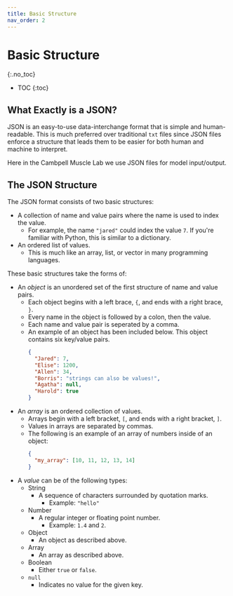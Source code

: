 ```yaml
---
title: Basic Structure
nav_order: 2
---
```


# Basic Structure
{:.no_toc}

* TOC
{:toc}

## What Exactly is a JSON?

JSON is an easy-to-use data-interchange format that is simple and human-readable. This is much preferred over traditional `txt` files since JSON files enforce a structure that leads them to be easier for both human and machine to interpret.

Here in the Cambpell Muscle Lab we use JSON files for model input/output.

## The JSON Structure

The JSON format consists of two basic structures:
  + A collection of name and value pairs where the name is used to index the value. 
      + For example, the name `"jared"` could index the value `7`. If you're familiar with Python, this is similar to a dictionary.
  + An ordered list of values. 
      + This is much like an array, list, or vector in many programming languages.

These basic structures take the forms of:

  + An *object* is an unordered set of the first structure of name and value pairs. 
      + Each object begins with a left brace, `{`, and ends with a right brace, `}`. 
      + Every name in the object is followed by a colon, then the value. 
      + Each name and value pair is seperated by a comma. 
      + An example of an object has been included below. This object contains six key/value pairs.
          ```json
          {
            "Jared": 7,
            "Elise": 1200,
            "Allen": 34,
            "Borris": "strings can also be values!",
            "Agatha": null,
            "Harold": true
          }
          ```
  + An *array* is an ordered collection of values. 
      + Arrays begin with a left bracket, `[`, and ends with a right bracket, `]`. 
      + Values in arrays are separated by commas. 
      + The following is an example of an array of numbers inside of an object:
          ```json
          {
            "my_array": [10, 11, 12, 13, 14]
          }
          ```
  + A *value* can be of the following types:
      + String
          + A sequence of characters surrounded by quotation marks.
              + Example: `"hello"`
      + Number
          + A regular integer or floating point number.
              + Example: `1.4` and `2`.
      + Object
          + An object as described above.
      + Array
          + An array as described above.
      + Boolean 
          + Either `true` or `false`.
      + `null`
          + Indicates no value for the given key.

